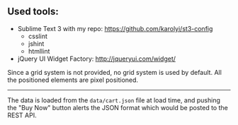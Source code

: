 Used tools:
-----------

* Sublime Text 3 with my repo: https://github.com/karolyi/st3-config
  * csslint
  * jshint
  * htmllint
* jQuery UI Widget Factory: http://jqueryui.com/widget/

Since a grid system is not provided, no grid system is used by default. All the positioned elements are pixel positioned.

---

The data is loaded from the `data/cart.json` file at load time, and pushing the "Buy Now" button alerts the JSON format which would be posted to the REST API.

